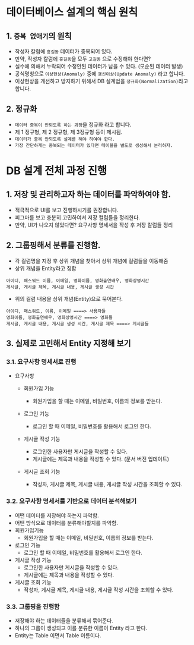 # 데이터베이스 설계의 핵심 원칙

## 1. `중복 없애기`의 원칙

- 작성자 칼럼에 `홍길동` 데이터가 중복되어 있다.
- 만약, 작성자 칼럼에 `홍길동`을 모두 `고길동` 으로 수정해야 한다면?
- 실수에 의해서 누락되어 수정안된 데이터가 남을 수 있다. (모순된 데이터 발생)
- 공식명칭으로 `이상현상(Anomaly)` 중에 `갱신이상(Update Anomaly)` 라고 합니다.
- 이상현상을 개선하고 방지하기 위해서 DB 설계법을 `정규화(Normalization)`라고 합니다.

## 2. 정규화

- `데이터 중복이 안되도록 하는 과정`을 정규화 라고 합니다.
- 제 1 정규형, 제 2 정규형, 제 3정규형 등이 제시됨.
- `데이터가 중복 안되도록 설계를 해야 하여야 한다.`
- `가장 간단하게는 중복되는 데이터가 있다면 테이블을 별도로 생성해서 분리하자.`

# DB 설계 전체 과정 진행

## 1. 저장 및 관리하고자 하는 데이터를 파악하여야 함.

- 적극적으로 UI를 보고 진행하시기를 권장합니다.
- 피그마를 보고 충분히 고민하여서 저장 컬럼들을 정리한다.
- 만약, UI가 나오지 않았다면? 요구사항 명세서을 작성 후 저장 칼럼들 정리

## 2. 그룹핑해서 분류를 진행함.

- 각 컬럼명을 지정 후 상위 개념을 찾아서 상위 개념에 컬럼들을 이동해줌
- 상위 개념을 Entity라고 칭함

```
아이디, 패스워드 이름, 이메일, 영화이름, 영화출연배우, 영화상영시간
게시글, 게시글 제목, 게시글 내용, 게시글 생성 시간
```

- 위의 컬럼 내용을 상위 개념(Entity)으로 묶어본다.

```
아이디, 패스워드, 이름, 이메일 ====> 사용자들
영화이름, 영화출연배우, 영화상영시간 ====> 영화들
게시글, 게시글 내용, 게시글 생성 시간, 게시글 제목 ====> 게시글들
```

## 3. 실제로 고민해서 Entity 지정해 보기

### 3.1. 요구사항 명세서로 진행

- 요구사항

  - 회원가입 기능

    - 회원가입을 할 때는 이메일, 비밀번호, 이름의 정보를 받는다.

  - 로그인 기능
    - 로그인 할 때 이메일, 비밀번호를 활용해서 로그인 한다.
  - 게시글 작성 기능
    - 로그인한 사용자만 게시글을 작성할 수 있다.
    - 게시글에는 제목과 내용을 작성할 수 있다. (문서 버전 업데이트)
  - 게시글 조회 기능
    - 작성자, 게시글 제목, 게시글 내용, 게시글 작성 시간을 조회할 수 있다.

### 3.2. 요구사항 명세서를 기반으로 데이터 분석해보기

- 어떤 데이터를 저장해야 하는지 파악함.
- 어떤 방식으로 데이터를 분류해야할지를 파악함.
- 회원가입기능
  - 회원가입을 할 때는 이메일, 비밀번호, 이름의 정보를 받는다.
- 로그인 기능
  - 로그인 할 때 이메일, 비밀번호를 활용해서 로그인 한다.
- 게시글 작성 기능
  - 로그인한 사용자만 게시글을 작성할 수 있다.
  - 게시글에는 제목과 내용을 작성할 수 있다.
- 게시글 조회 기능
  - 작성자, 게시글 제목, 게시글 내용, 게시글 작성 시간을 조회할 수 있다.

### 3.3. 그룹핑을 진행함

- 저장해야 하는 데이터들을 분류해서 묶어준다.
- 하나의 그룹이 생성되고 이를 분류한 이름이 Entity 라고 한다.
- Entity는 Table 이면서 Table 이름이다.
